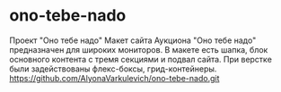 # ono-tebe-nado
Проект "Оно тебе надо"
Макет сайта Аукциона "Оно тебе надо" предназначен для широких мониторов.
В макете есть шапка, блок основного контента с тремя секциями и подвал сайта.
При верстке были задействованы флекс-боксы, грид-контейнеры.
https://github.com/AlyonaVarkulevich/ono-tebe-nado.git